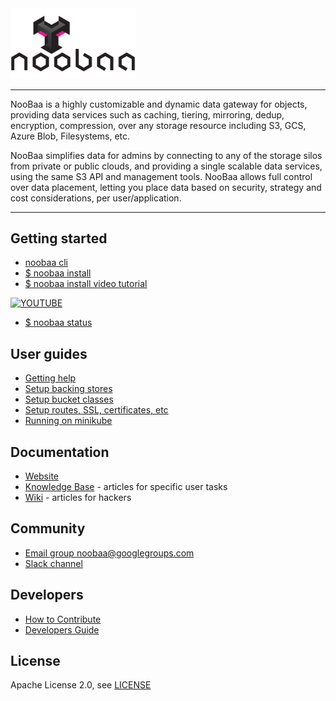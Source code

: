 <div id="top" />
<link rel="shortcut icon" type="image/x-icon" href="noobaa_icon.png">
<img src="noobaa_logo.png" width="200" />

----

NooBaa is a highly customizable and dynamic data gateway for objects, providing data services such as caching, tiering, mirroring, dedup, encryption, compression,  over any storage resource including S3, GCS, Azure Blob, Filesystems, etc.

NooBaa simplifies data for admins by connecting to any of the storage silos from private or public clouds, and providing a single scalable data services, using the same S3 API and management tools. NooBaa allows full control over data placement, letting you place data based on security, strategy and cost considerations, per user/application.

----

## Getting started

- [noobaa cli]() 
- [$ noobaa install]()
- [$ noobaa install video tutorial](https://www.youtube.com/watch?v=QXr2pSL3AVY)

[![YOUTUBE](https://img.youtube.com/vi/QXr2pSL3AVY/0.jpg)](https://www.youtube.com/watch?v=QXr2pSL3AVY)
- [$ noobaa status]()

## User guides

- [Getting help]()
- [Setup backing stores]()
- [Setup bucket classes]()
- [Setup routes, SSL, certificates, etc]()
- [Running on minikube]()

## Documentation

- [Website](https://www.noobaa.io)
- [Knowledge Base](https://noobaa.desk.com) - articles for specific user tasks
- [Wiki](https://github.com/noobaa/noobaa-core/wiki) - articles for hackers

## Community

- [Email group noobaa@googlegroups.com](https://groups.google.com/g/noobaa)
- [Slack channel](https://www.noobaa.io/community)

## Developers

- [How to Contribute](/CONTRIBUTING.md)  
- [Developers Guide](https://github.com/noobaa/noobaa-core/wiki/Developers-Guide) 

## License

Apache License 2.0, see [LICENSE](/LICENSE)
